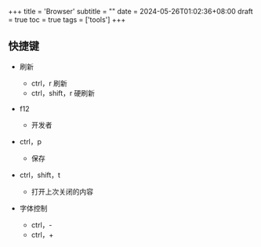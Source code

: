 +++
title = 'Browser'
subtitle = ""
date = 2024-05-26T01:02:36+08:00
draft = true
toc = true
tags = ['tools']
+++

## 快捷键

-   刷新
    -   ctrl，r
        刷新
    -   ctrl，shift，r
        硬刷新

-   f12
    -   开发者
-   ctrl，p
    -   保存
-   ctrl，shift，t
    -   打开上次关闭的内容
-   字体控制
    -   ctrl，-
    -   ctrl，+
